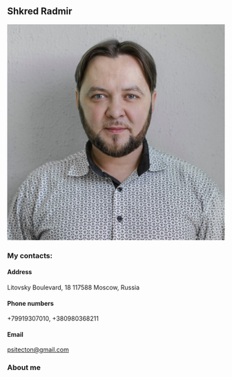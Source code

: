 ## Shkred Radmir ##

![](img/me3.jpg)

### My contacts:
#### Address
Litovsky Boulevard, 18
117588 Moscow, Russia
#### Phone numbers
+79919307010,
+380980368211
#### Email
psitecton@gmail.com

### About me

